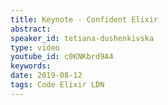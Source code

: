 ```yaml
---
title: Keynote - Confident Elixir
abstract: 
speaker_id: tetiana-dushenkivska
type: video
youtube_id: c0KNKbrd9A4
keywords: 
date: 2019-08-12
tags: Code Elixir LDN
---
```


